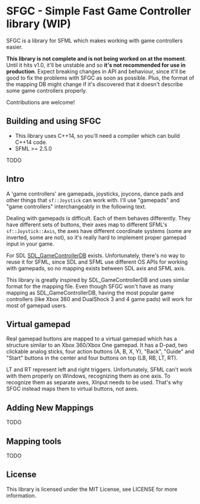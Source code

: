 SFGC - Simple Fast Game Controller library (WIP)
================================================

SFGC is a library for SFML which makes working with game controllers easier.

**This library is not complete and is not being worked on at the moment**. Until it hits v1.0,
it'll be unstable and so **it's not recommended for use in production**. Expect
breaking changes in API and behaviour, since it'll be good to fix the problems
with SFGC as soon as possible. Plus, the format of the mapping DB might change
if it's discovered that it doesn't describe some game controllers properly.

Contributions are welcome!

Building and using SFGC
-----------------------

* This library uses C++14, so you'll need a compiler which can build C++14 code.
* SFML >= 2.5.0

TODO

Intro
-----

A 'game controllers' are gamepads, joysticks, joycons, dance pads and other things that
`sf::Joystick` can work with. I'll use "gamepads" and "game controllers"
interchangeably in the following text.

Dealing with gamepads is difficult. Each of them behaves differently. They have
different sets of buttons, their axes map to different SFML's
`sf::Joystick::Axis`, the axes have different coordinate systems (some are
inverted, some are not), so it's really hard to implement proper gamepad input
in your game.

For SDL [SDL_GameControllerDB](https://github.com/gabomdq/SDL_GameControllerDB)
exists. Unfortunately, there's no way to reuse it for SFML, since SDL and SFML
use different OS APIs for working with gamepads, so no mapping exists between SDL
axis and SFML axis.

This library is greatly inspired by SDL_GameControllerDB and uses
similar format for the mapping file. Even though SFGC won't have as many mapping
as SDL_GameControllerDB, having the most popular game controllers (like Xbox 360 and
DualShock 3 and 4 game pads) will work for most of gamepad users.

Virtual gamepad
---------------

Real gamepad buttons are mapped to a virtual gamepad which has a structure
similar to an Xbox 360/Xbox One gamepad. It has a D-pad, two clickable analog
sticks, four action buttons (A, B, X, Y), "Back", "Guide" and "Start" buttons in the
center and four buttons on top (LB, RB, LT, RT).

LT and RT represent left and right triggers. Unfortunately, SFML can't work with
them properly on Windows, recognizing them as one axis. To recognize them as
separate axes, XInput needs to be used. That's why SFGC instead maps them to
virtual buttons, not axes.

Adding New Mappings
-------------------

TODO

Mapping tools
-------------

TODO

License
-------

This library is licensed under the MIT License, see LICENSE for more information.
